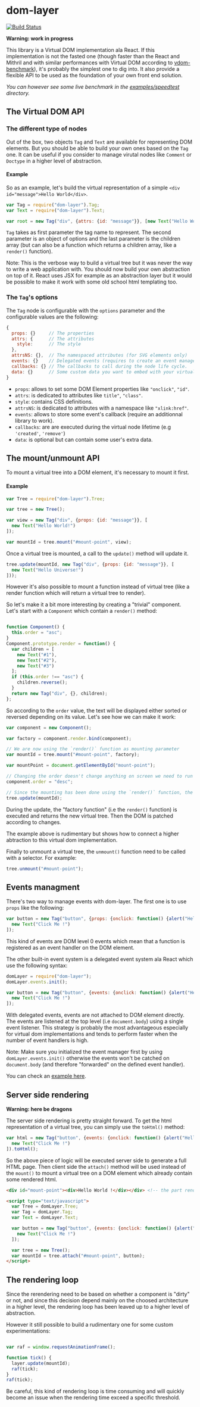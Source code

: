 # dom-layer

[![Build Status](https://travis-ci.org/crysalead-js/dom-layer.svg?branch=master)](https://travis-ci.org/crysalead-js/dom-layer)

**Warning: work in progress**

This library is a Virtual DOM implementation ala React. If this implementation is not the fasted one (though faster than the React and Mithril and with similar performances with Virtual DOM according to [vdom-benchmark](http://vdom-benchmark.github.io/vdom-benchmark/)), it's probably the simplest one to dig into. It also provide a flexible API to be used as the foundation of your own front end solution.

*You can however see some live benchmark in the [examples/speedtest](http://rawgit.com/crysalead-js/dom-layer/master/examples/speedtest/speedtest.html) directory.*

## The Virtual DOM API

### The different type of nodes

Out of the box, two objects `Tag` and `Text` are available for representing DOM elements. But you should be able to build your own ones based on the `Tag` one. It can be useful if you consider to manage virutal nodes like `Comment` or `Doctype` in a higher level of abstraction.

#### Example

So as an example, let's build the virtual representation of a simple `<div id="message">Hello World</div>`.

```js
var Tag = require("dom-layer").Tag;
var Text = require("dom-layer").Text;

var root = new Tag("div", {attrs: {id: "message"}}, [new Text("Hello World!")]);
```

`Tag` takes as first parameter the tag name to represent. The second parameter is an object of options and the last parameter is the children array (but can also be a function which returns a children array, like a `render()` function).

Note: This is the verbose way to build a virtual tree but it was never the way to write a web application with. You should now build your own abstraction on top of it. React uses JSX for example as an abstraction layer but it would be possible to make it work with some old school html templating too.

### The `Tag`'s options

The `Tag` node is configurable with the `options` parameter and the configurable values are the following:

```js
{
  props: {}     // The properties
  attrs: {      // The attributes
    style:      // The style
  },
  attrsNS: {},  // The namespaced attributes (for SVG elements only)
  events: {}    // Delegated events (requires to create an event manager),
  callbacks: {} // The callbacks to call during the node life cycle.
  data: {}      // Some custom data you want to embed with your virtual node.
}
```

- `props`: allows to set some DOM Element properties like `"onclick"`, `"id"`.
- `attrs`: is dedicated to attributes like `title"`, `"class"`.
- `style`: contains CSS definitions.
- `attrsNS`: is dedicated to attributes with a namespace like `"xlink:href"`.
- `events`: allows to store some event's callback (require an additionnal library to work).
- `callbacks`: are are executed during the virtual node lifetime (e.g `'created'`, `'remove'`)
- `data`: is optional but can contain some user's extra data.

## The mount/unmount API

To mount a virtual tree into a DOM element, it's necessary to mount it first.

#### Example

```js
var Tree = require("dom-layer").Tree;

var tree = new Tree();

var view = new Tag("div", {props: {id: "message"}}, [
  new Text("Hello World!")
]);

var mountId = tree.mount("#mount-point", view);
```

Once a virtual tree is mounted, a call to the `update()` method will update it.

```js
tree.update(mountId, new Tag("div", {props: {id: "message"}}, [
  new Text("Hello Universe!")
]));
```

However it's also possible to mount a function instead of virtual tree (like a render function which will return a virtual tree to render).

So let's make it a bit more interesting by creating a "trivial" component. Let's start with a `Component` which contain a `render()` method:

```js

function Component() {
  this.order = "asc";
}
Component.prototype.render = function() {
  var children = [
    new Text("#1"),
    new Text("#2"),
    new Text("#3")
  ];
  if (this.order !== "asc") {
    children.reverse();
  }
  return new Tag("div", {}, children);
};
```

So according to the `order` value, the text will be displayed either sorted or reversed depending on its value. Let's see how we can make it work:

```js
var component = new Component();

var factory = component.render.bind(component);

// We are now using the `render()` function as mounting parameter
var mountId = tree.mount("#mount-point", factory);

var mountPoint = document.getElementById("mount-point");

// Changing the order doesn't change anything on screen we need to run `update()`
component.order = "desc";

// Since the mounting has been done using the `render()` function, the second parameter is no more needed.
tree.update(mountId);
```

During the update, the "factory function" (i.e the `render()` function) is executed and returns the new virtual tree. Then the DOM is patched according to changes.

The example above is rudimentary but shows how to connect a higher abtraction to this virtual dom implementation.

Finally to unmount a virtual tree, the `unmount()` function need to be called with a selector. For example:

```js
tree.unmount("#mount-point");
```

## Events managment

There's two way to manage events with dom-layer. The first one is to use `props` like the following:

```js
var button = new Tag("button", {props: {onclick: function() {alert("Hello World!");}}}, [
  new Text("Click Me !")
]);
```

This kind of events are DOM level 0 events which mean that a function is registered as an event handler on the DOM element.

The other built-in event system is a delegated event system ala React which use the following syntax:

```js
domLayer = require("dom-layer");
domLayer.events.init();

var button = new Tag("button", {events: {onclick: function() {alert("Hello World!");}}}, [
  new Text("Click Me !")
]);
```

With delegated events, events are not attached to DOM element directly. The events are listened at the top level (i.e `document.body`) using a single event listener. This strategy is probably the most advantageous especially for virtual dom implementations and tends to perform faster when the number of event handlers is high.

Note:
Make sure you initialized the event manager first by using `domLayer.events.init()` otherwise the events won't be catched on `document.body` (and therefore "forwarded" on the defined event handler).

You can check an [example here](http://rawgit.com/crysalead-js/dom-layer/master/examples/input/input.html).

## Server side rendering

**Warning: here be dragons**

The server side rendering is pretty straight forward. To get the html representation of a virtual tree, you can simply use the `toHtml()` method:

```js
var html = new Tag("button", {events: {onclick: function() {alert("Hello World!");}}}, [
  new Text("Click Me !")
]).toHtml();
```

So the above piece of logic will be executed server side to generate a full HTML page. Then client side the `attach()` method will be used instead of the `mount()` to mount a virtual tree on a DOM element which already contain some rendered html.

```html
<div id="mount-point"><div>Hello World !</div></div> <!-- the part rendered by the server side -->

<script type="text/javascript">
  var Tree = domLayer.Tree;
  var Tag = domLayer.Tag;
  var Text = domLayer.Text;

  var button = new Tag("button", {events: {onclick: function() {alert("Hello World!");}}}, [
    new Text("Click Me !")
  ]);

  var tree = new Tree();
  var mountId = tree.attach("#mount-point", button);
</script>
```

## The rendering loop

Since the rerendering need to be based on whether a component is "dirty" or not, and since this decision depend mainly on the choosed architecture in a higher level, the rendering loop has been leaved up to a higher level of abstraction.

However it still possible to build a rudimentary one for some custom experimentations:

```js

var raf = window.requestAnimationFrame();

function tick() {
  layer.update(mountId);
  raf(tick);
}
raf(tick);
```

Be careful, this kind of rendering loop is time consuming and will quickly become an issue when the rendering time exceed a specific threshold.
